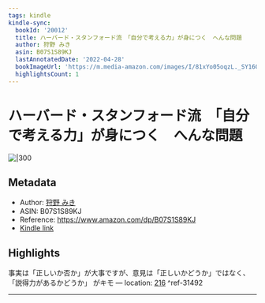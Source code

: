 ```yaml
---
tags: kindle
kindle-sync:
  bookId: '20012'
  title: ハーバード・スタンフォード流　「自分で考える力」が身につく　へんな問題
  author: 狩野 みき
  asin: B07S1S89KJ
  lastAnnotatedDate: '2022-04-28'
  bookImageUrl: 'https://m.media-amazon.com/images/I/81xYo05oqzL._SY160.jpg'
  highlightsCount: 1
---
```


# ハーバード・スタンフォード流　「自分で考える力」が身につく　へんな問題
![|300](https://m.media-amazon.com/images/I/81xYo05oqzL.jpg)
## Metadata
* Author: [狩野 みき](https://www.amazon.comundefined)
* ASIN: B07S1S89KJ
* Reference: https://www.amazon.com/dp/B07S1S89KJ
* [Kindle link](kindle://book?action=open&asin=B07S1S89KJ)

## Highlights
事実は「正しいか否か」が大事ですが、意見は「正しいかどうか」ではなく、「説得力があるかどうか」 がキモ — location: [216](kindle://book?action=open&asin=B07S1S89KJ&location=216) ^ref-31492

---
